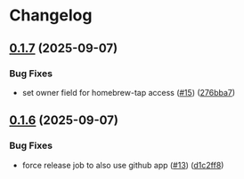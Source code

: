 # Changelog

## [0.1.7](https://github.com/hugginsio/talosctx/compare/v0.1.6...v0.1.7) (2025-09-07)


### Bug Fixes

* set owner field for homebrew-tap access ([#15](https://github.com/hugginsio/talosctx/issues/15)) ([276bba7](https://github.com/hugginsio/talosctx/commit/276bba76625f79674e3cf2e1175aa2af64d79f64))

## [0.1.6](https://github.com/hugginsio/talosctx/compare/v0.1.5...v0.1.6) (2025-09-07)


### Bug Fixes

* force release job to also use github app ([#13](https://github.com/hugginsio/talosctx/issues/13)) ([d1c2ff8](https://github.com/hugginsio/talosctx/commit/d1c2ff84a5ac1988a2b4ffa74943573c919972e9))
